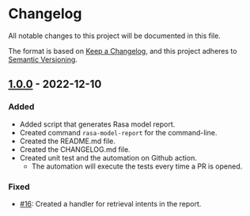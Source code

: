 # Changelog

All notable changes to this project will be documented in this file.

The format is based on [Keep a Changelog](https://keepachangelog.com/en/1.0.0/),
and this project adheres to [Semantic Versioning](https://semver.org/spec/v2.0.0.html).


<!-- ## [Unreleased]
### Added
- Added Dutch translation
### Fixed
- Fixed foldouts in Dutch translation -->


## [1.0.0] - 2022-12-10
### Added
- Added script that generates Rasa model report.
- Created command `rasa-model-report` for the command-line.
- Created the README.md file.
- Created the CHANGELOG.md file.
- Created unit test and the automation on Github action.
  - The automation will execute the tests every time a PR is opened.

### Fixed
- [#16](https://github.com/brunohjs/rasa-model-report/issues/16): Created a handler for retrieval intents in the report.


[unreleased]: https://github.com/brunohjs/rasa-model-report/compare/v1.0.0...HEAD
[1.0.0]: https://github.com/brunohjs/rasa-model-report/releases/tag/v1.0.0
